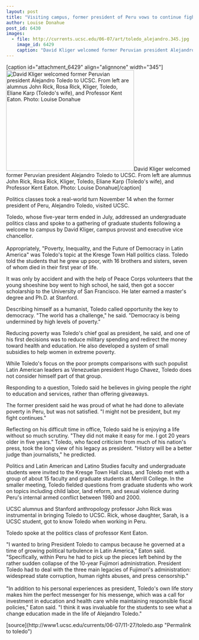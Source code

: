 ```yaml
---
layout: post
title: "Visiting campus, former president of Peru vows to continue fight against poverty"
author: Louise Donahue
post_id: 6430
images:
  - file: http://currents.ucsc.edu/06-07/art/toledo_alejandro.345.jpg
    image_id: 6429
    caption: "David Kliger welcomed former Peruvian president Alejandro Toledo to UCSC. From left are alumnus John Rick, Rosa Rick, Kliger, Toledo, Eliane Karp (Toledo's wife), and Professor Kent Eaton. Photo: Louise Donahue"
---
```


[caption id="attachment_6429" align="alignnone" width="345"]<a href="http://localhost/mysite/wp-content/uploads/2006/11/toledo_alejandro.345.jpg"><img class="size-full wp-image-6429" src="http://localhost/mysite/wp-content/uploads/2006/11/toledo_alejandro.345.jpg" alt="David Kliger welcomed former Peruvian president Alejandro Toledo to UCSC. From left are alumnus John Rick, Rosa Rick, Kliger, Toledo, Eliane Karp (Toledo's wife), and Professor Kent Eaton. Photo: Louise Donahue" width="345" height="272" /></a>David Kliger welcomed former Peruvian president Alejandro Toledo to UCSC. From left are alumnus John Rick, Rosa Rick, Kliger, Toledo, Eliane Karp (Toledo's wife), and Professor Kent Eaton. Photo: Louise Donahue[/caption]
<a name="content" id="content"></a>
<p>
  Politics classes took a real-world turn November 14 when the former president of Peru, Alejandro Toledo, visited UCSC.
</p>
<p>
  Toledo, whose five-year term ended in July, addressed an undergraduate politics class and spoke to a gathering of graduate students following a welcome to campus by David Kliger, campus provost and executive vice chancellor.<br>
  <br>
  Appropriately, "Poverty, Inequality, and the Future of Democracy in Latin America" was Toledo's topic at the Kresge Town Hall politics class. Toledo told the students that he grew up poor, with 16 brothers and sisters, seven of whom died in their first year of life.
</p>
<p>
  It was only by accident and with the help of Peace Corps volunteers that the young shoeshine boy went to high school, he said, then got a soccer scholarship to the University of San Francisco. He later earned a master's degree and Ph.D. at Stanford.
</p>
<p>
  Describing himself as a humanist, Toledo called opportunity the key to democracy. "The world has a challenge," he said. "Democracy is being undermined by high levels of poverty."
</p>
<p>
  Reducing poverty was Toledo's chief goal as president, he said, and one of his first decisions was to reduce military spending and redirect the money toward health and education. He also developed a system of small subsidies to help women in extreme poverty.
</p>
<p>
  While Toledo's focus on the poor prompts comparisons with such populist Latin American leaders as Venezuelan president Hugo Chavez, Toledo does not consider himself part of that group.
</p>
<p>
  Responding to a question, Toledo said he believes in giving people the <i>right</i> to education and services, rather than offering giveaways.
</p>
<p>
  The former president said he was proud of what he had done to alleviate poverty in Peru, but was not satisfied. "I might not be president, but my fight continues."
</p>
<p>
  Reflecting on his difficult time in office, Toledo said he is enjoying a life without so much scrutiny. "They did not make it easy for me. I got 20 years older in five years." Toledo, who faced criticism from much of his nation's press, took the long view of his legacy as president. "History will be a better judge than journalists," he predicted.
</p>
<p>
  Politics and Latin American and Latino Studies faculty and undergraduate students were invited to the Kresge Town Hall class, and Toledo met with a group of about 15 faculty and graduate students at Merrill College. In the smaller meeting, Toledo fielded questions from graduate students who work on topics including child labor, land reform, and sexual violence during Peru's internal armed conflict between 1980 and 2000.
</p>
<p>
  UCSC alumnus and Stanford anthropology professor John Rick was instrumental in bringing Toledo to UCSC. Rick, whose daughter, Sarah, is a UCSC student, got to know Toledo when working in Peru.
</p>
<p>
  Toledo spoke at the politics class of professor Kent Eaton.
</p>
<p>
  "I wanted to bring President Toledo to campus because he governed at a time of growing political turbulence in Latin America," Eaton said. "Specifically, within Peru he had to pick up the pieces left behind by the rather sudden collapse of the 10-year Fujimori administration. President Toledo had to deal with the three main legacies of Fujimori's administration: widespread state corruption, human rights abuses, and press censorship."<br>
  <br>
  "In addition to his personal experiences as president, Toledo's own life story makes him the perfect messenger for his messenge, which was a call for investment in education and health care while maintaining responsible fiscal policies," Eaton said. "I think it was invaluable for the students to see what a change education made in the life of Alejandro Toledo."<br>
</p>
[source](http://www1.ucsc.edu/currents/06-07/11-27/toledo.asp "Permalink to toledo")
